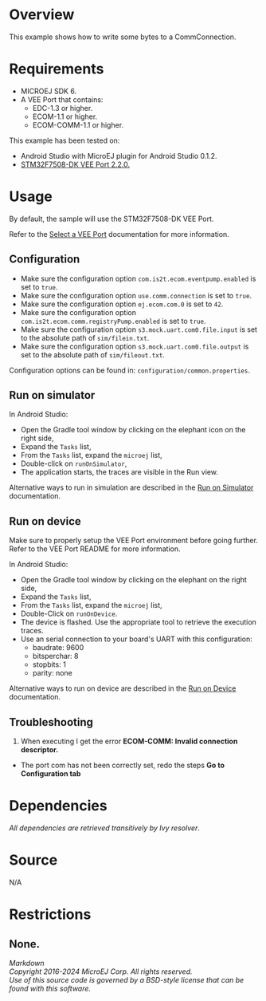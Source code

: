# Overview

This example shows how to write some bytes to a CommConnection.

# Requirements

* MICROEJ SDK 6.
* A VEE Port that contains:
    * EDC-1.3 or higher.
    * ECOM-1.1 or higher.
    * ECOM-COMM-1.1 or higher.

This example has been tested on:

* Android Studio with MicroEJ plugin for Android Studio 0.1.2.
* [STM32F7508-DK VEE Port 2.2.0.](https://github.com/MicroEJ/VEEPort-STMicroelectronics-STM32F7508-DK/tree/2.2.0)

# Usage

By default, the sample will use the STM32F7508-DK VEE Port.

Refer to the [Select a VEE Port](https://docs.microej.com/en/latest/SDK6UserGuide/selectVeePort.html) documentation for more information.

## Configuration

- Make sure the configuration option `com.is2t.ecom.eventpump.enabled` is set to `true`.
- Make sure the configuration option `use.comm.connection` is set to `true`.
- Make sure the configuration option `ej.ecom.com.0` is set to `42`.
- Make sure the configuration option `com.is2t.ecom.comm.registryPump.enabled` is set to `true`.
- Make sure the configuration option `s3.mock.uart.com0.file.input` is set to the absolute path of `sim/filein.txt`.
- Make sure the configuration option `s3.mock.uart.com0.file.output` is set to the absolute path of `sim/fileout.txt`.

Configuration options can be found in: `configuration/common.properties`.

## Run on simulator

In Android Studio:
- Open the Gradle tool window by clicking on the elephant icon on the right side,
- Expand the `Tasks` list,
- From the `Tasks` list, expand the `microej` list,
- Double-click on `runOnSimulator`,
- The application starts, the traces are visible in the Run view.

Alternative ways to run in simulation are described in the [Run on Simulator](https://docs.microej.com/en/latest/SDK6UserGuide/runOnSimulator.html) documentation.

## Run on device

Make sure to properly setup the VEE Port environment before going further.
Refer to the VEE Port README for more information.

In Android Studio:
- Open the Gradle tool window by clicking on the elephant on the right side,
- Expand the `Tasks` list,
- From the `Tasks` list, expand the `microej` list,
- Double-Click on `runOnDevice`.
- The device is flashed. Use the appropriate tool to retrieve the execution traces.
- Use an serial connection to your board's UART with this configuration:
  * baudrate: 9600
  * bitsperchar: 8
  * stopbits: 1
  * parity: none

Alternative ways to run on device are described in the [Run on Device](https://docs.microej.com/en/latest/SDK6UserGuide/runOnDevice.html) documentation.

## Troubleshooting

1. When executing I get the error **ECOM-COMM: Invalid connection descriptor.**
  * The port com has not been correctly set, redo the steps **Go to Configuration tab**

# Dependencies

_All dependencies are retrieved transitively by Ivy resolver_.

# Source

N/A

# Restrictions

None. 
---  
_Markdown_   
_Copyright 2016-2024 MicroEJ Corp. All rights reserved._  
_Use of this source code is governed by a BSD-style license that can be found with this software._